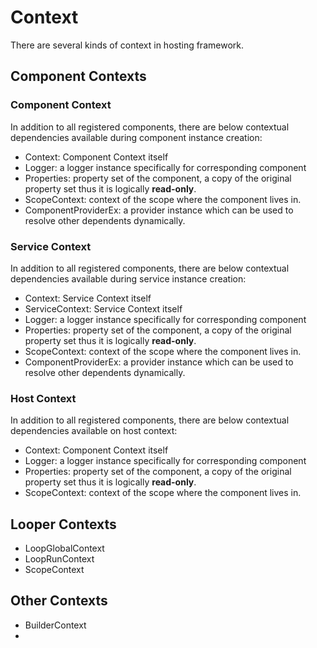 # Context

There are several kinds of context in hosting framework.



## Component Contexts

### Component Context

In addition to all registered components, there are below contextual dependencies available during component instance creation:

- Context: Component Context itself
- Logger: a logger instance specifically for corresponding component
- Properties: property set of the component, a copy of the original property set thus it is logically **read-only**.
- ScopeContext: context of the scope where the component lives in.
- ComponentProviderEx: a provider instance which can be used to resolve other dependents dynamically.

### Service Context

In addition to all registered components, there are below contextual dependencies available during service instance creation:

- Context: Service Context itself
- ServiceContext: Service Context itself
- Logger: a logger instance specifically for corresponding component
- Properties: property set of the component, a copy of the original property set thus it is logically **read-only**.
- ScopeContext: context of the scope where the component lives in.
- ComponentProviderEx: a provider instance which can be used to resolve other dependents dynamically.

### Host Context

In addition to all registered components, there are below contextual dependencies available on host context:

- Context: Component Context itself
- Logger: a logger instance specifically for corresponding component
- Properties: property set of the component, a copy of the original property set thus it is logically **read-only**.
- ScopeContext: context of the scope where the component lives in.



## Looper Contexts

- LoopGlobalContext
- LoopRunContext
- ScopeContext



## Other Contexts

- BuilderContext
- 